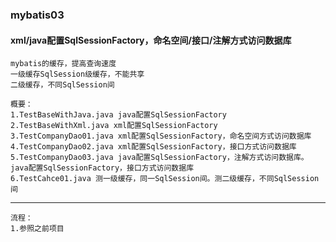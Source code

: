 ### mybatis03
#### xml/java配置SqlSessionFactory，命名空间/接口/注解方式访问数据库
```
mybatis的缓存，提高查询速度
一级缓存SqlSession级缓存，不能共享
二级缓存，不同SqlSession间
```
```
概要：
1.TestBaseWithJava.java java配置SqlSessionFactory
2.TestBaseWithXml.java xml配置SqlSessionFactory
3.TestCompanyDao01.java xml配置SqlSessionFactory，命名空间方式访问数据库
4.TestCompanyDao02.java xml配置SqlSessionFactory，接口方式访问数据库
5.TestCompanyDao03.java java配置SqlSessionFactory，注解方式访问数据库。java配置SqlSessionFactory，接口方式访问数据库
6.TestCahce01.java 测一级缓存，同一SqlSession间。测二级缓存，不同SqlSession间
```
---
```
流程：
1.参照之前项目
```
